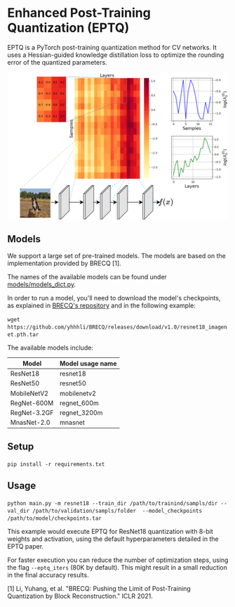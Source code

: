# Enhanced Post-Training Quantization (EPTQ)

EPTQ is a PyTorch post-training quantization method for CV networks.
It uses a Hessian-guided knowledge distillation loss to optimize the rounding error of the quantized parameters.

<p align="center">
  <img src="images/eptq-sla.svg" width="600">
</p>

## Models

We support a large set of pre-trained models. 
The models are based on the implementation provided by BRECQ [1].

The names of the available models can be found under [models/models_dict.py](./models/models_dict.py).

In order to run a model, you'll need to download the model's checkpoints, as explained in [BRECQ's repository](https://github.com/yhhhli/BRECQ/blob/main/README.md) 
and in the following example:

`wget https://github.com/yhhhli/BRECQ/releases/download/v1.0/resnet18_imagenet.pth.tar`

The available models include:

| Model        | Model usage name |
|--------------|-----------------|
| ResNet18     | resnet18        |
| ResNet50     | resnet50        |
| MobileNetV2  | mobilenetv2     |
| RegNet-600M  | regnet_600m     |
| RegNet-3.2GF | regnet_3200m    |
| MnasNet-2.0  | mnasnet         |


## Setup

`pip install -r requirements.txt`

## Usage

`python main.py -m resnet18 --train_dir /path/to/trainind/sampls/dir --val_dir /path/to/validation/sampls/folder 
--model_checkpoints /path/to/model/checkpoints.tar`

This example would execute EPTQ for ResNet18 quantization with 8-bit weights and activation,
using the default hyperparameters detailed in the EPTQ paper.

For faster execution you can reduce the number of optimization steps, using the flag 
`--eptq_iters` (80K by default). 
This might result in a small reduction in the final accuracy results.

[1] Li, Yuhang, et al. "BRECQ: Pushing the Limit of Post-Training Quantization by Block Reconstruction." ICLR 2021.
